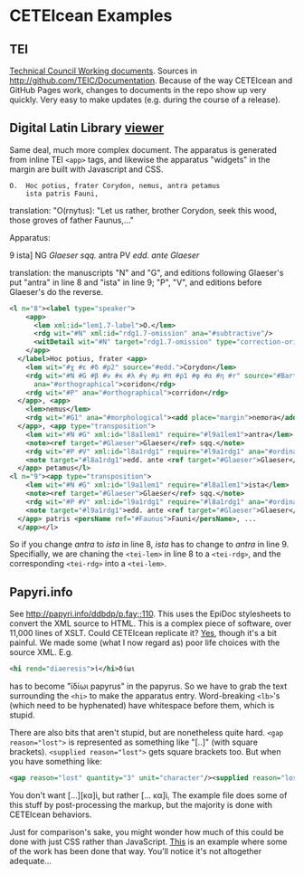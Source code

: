 # CETEIcean Examples
## TEI 
[Technical Council Working documents](http://teic.github.io/TCW). Sources in <http://github.com/TEIC/Documentation>. 
Because of the way CETEIcean and GitHub Pages work, changes to documents in the repo show up very quickly. Very easy to make updates (e.g. during the course of a release).

## Digital Latin Library [viewer](http://digitallatin.github.io/viewer/calpurnius.html)
Same deal, much more complex document. The apparatus is generated from inline TEI `<app>` tags, and likewise the apparatus "widgets" in the margin are built with Javascript and CSS.
```
O.  Hoc potius, frater Corydon, nemus, antra petamus
    ista patris Fauni,
```
translation: "O(rnytus): "Let us rather, brother Corydon, seek this wood, those groves of father Faunus,..."

Apparatus:

9 ista] NG *Glaeser sqq.* antra PV *edd. ante Glaeser*

translation: the manuscripts "N" and "G", and editions following Glaeser's put "antra" in line 8 and "ista" in line 9; "P", "V", and editions before Glaeser's do the reverse.

```xml
<l n="8"><label type="speaker">
    <app>
      <lem xml:id="lem1.7-label">O.</lem>
      <rdg wit="#N" xml:id="rdg1.7-omission" ana="#subtractive"/>
      <witDetail wit="#N" target="rdg1.7-omission" type="correction-original"/>
    </app>
  </label>Hoc potius, frater <app>
    <lem wit="#χ #ε #δ #ρ2" source="#edd.">Corydon</lem>
    <rdg wit="#N #G #β #ν #κ #λ #γ #μ #π #ρ1 #φ #α #η #r" source="#Barth1613"
      ana="#orthographical">coridon</rdg>
    <rdg wit="#P" ana="#orthographical">corridon</rdg>
  </app>, <app>
    <lem>nemus</lem>
    <rdg wit="#G1" ana="#morphological"><add place="margin">nemora</add></rdg>
  </app>, <app type="transposition">
    <lem wit="#N #G" xml:id="l8a1lem1" require="#l9a1lem1">antra</lem>
    <note><ref target="#Glaeser">Glaeser</ref> sqq.</note>
    <rdg wit="#P #V" xml:id="l8a1rdg1" require="#l9a1rdg1" ana="#ordinal">ista</rdg>
    <note target="#l8a1rdg1">edd. ante <ref target="#Glaeser">Glaeser</ref></note>
  </app> petamus</l>
<l n="9"><app type="transposition">
    <lem wit="#N #G" xml:id="l9a1lem1" require="#l8a1lem1">ista</lem>
    <note><ref target="#Glaeser">Glaeser</ref> sqq.</note>
    <rdg wit="#P #V" xml:id="l9a1rdg1" require="#l8a1rdg1" ana="#ordinal">antra</rdg>
    <note target="#l9a1rdg1">edd. ante <ref target="#Glaeser">Glaeser</ref></note>
  </app> patris <persName ref="#Faunus">Fauni</persName>, ...
  </app></l>
```

So if you change *antra* to *ista* in line 8, *ista* has to change to *antra* in line 9. Specifially, we are chaning the `<tei-lem>` in line 8 to a `<tei-rdg>`, and the corresponding `<tei-rdg>` into a `<tei-lem>`.

## Papyri.info
See <http://papyri.info/ddbdp/p.fay;;110>. This uses the EpiDoc stylesheets to convert the XML source to HTML. This is a complex piece of software, over 11,000 lines of XSLT. Could CETEIcean replicate it? [Yes](https://hcayless.github.io/Balisage-2018-CETEIcean/p.fay.110.html), though it's a bit painful. We made some (what I now regard as) poor life choices with the source XML. E.g. 
```xml
<hi rend="diaeresis">ἰ</hi>δίωι
``` 
has to become "ϊδίωι papyrus" in the papyrus. So we have to grab the text surrounding the `<hi>` to make the apparatus entry. Word-breaking `<lb>`'s (which need to be hyphenated) have whitespace before them, which is stupid. 

There are also bits that aren't stupid, but are nonetheless quite hard. `<gap reason="lost">` is represented as something like "[..]" (with square brackets). `<supplied reason="lost">` gets square brackets too. But when you have something like:
```xml
<gap reason="lost" quantity="3" unit="character"/><supplied reason="lost"> κα</supplied><unclear>ὶ</unclear>
```
You don't want [...][κα]ὶ̣, but rather [... κα]ὶ̣. The example file does some of this stuff by post-processing the markup, but the majority is done with CETEIcean behaviors.

Just for comparison's sake, you might wonder how much of this could be done with just CSS rather than JavaScript. [This](https://hcayless.github.io/Balisage-2018-CETEIcean/p.fay.110-1.html) is an example where some of the work has been done that way. You'll notice it's not altogether adequate...
